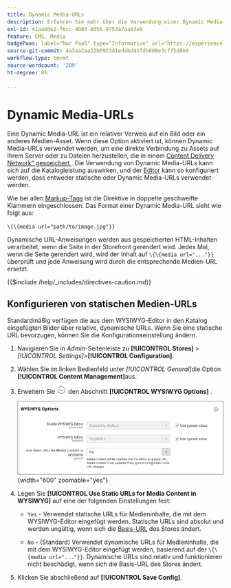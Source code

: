 ```yaml
---
title: Dynamic Media-URLs
description: Erfahren Sie mehr über die Verwendung einer Dynamic Media-URL als relativer Verweis auf ein Bild oder ein anderes Medien-Asset.
exl-id: 41aabde2-f6cc-4b83-8d56-9753a7aa93e9
feature: CMS, Media
badgePaas: label="Nur PaaS" type="Informative" url="https://experienceleague.adobe.com/en/docs/commerce/user-guides/product-solutions" tooltip="Gilt nur für Adobe Commerce in Cloud-Projekten (von Adobe verwaltete PaaS-Infrastruktur) und lokale Projekte."
source-git-commit: 4a3aa2aa32b692341edabd41fdb608e3cff5d8e0
workflow-type: tm+mt
source-wordcount: '289'
ht-degree: 0%

---
```


# Dynamic Media-URLs

Eine Dynamic Media-URL ist ein relativer Verweis auf ein Bild oder ein anderes Medien-Asset. Wenn diese Option aktiviert ist, können Dynamic Media-URLs verwendet werden, um eine direkte Verbindung zu Assets auf Ihrem Server oder zu Dateien herzustellen, die in einem [Content Delivery Network“ gespeichert ](media-storage-content-delivery-network.md). Die Verwendung von Dynamic Media-URLs kann sich auf die Katalogleistung auswirken, und der [Editor](editor.md#configure-the-editor) kann so konfiguriert werden, dass entweder statische oder Dynamic Media-URLs verwendet werden.

Wie bei allen [Markup-Tags](../systems/markup-tags.md) ist die Direktive in doppelte geschweifte Klammern eingeschlossen. Das Format einer Dynamic Media-URL sieht wie folgt aus:

`\{\{media url="path/to/image.jpg"}}`

Dynamische URL-Anweisungen werden aus gespeicherten HTML-Inhalten verarbeitet, wenn die Seite in der Storefront gerendert wird. Jedes Mal, wenn die Seite gerendert wird, wird der Inhalt auf `\{\{media url="..."}}` überprüft und jede Anweisung wird durch die entsprechende Medien-URL ersetzt.

{{$include /help/_includes/directives-caution.md}}

## Konfigurieren von statischen Medien-URLs

Standardmäßig verfügen die aus dem WYSIWYG-Editor in den Katalog eingefügten Bilder über relative, dynamische URLs. Wenn Sie eine statische URL bevorzugen, können Sie die Konfigurationseinstellung ändern.

1. Navigieren Sie in _Admin_-Seitenleiste zu **[!UICONTROL Stores]** > _[!UICONTROL Settings]_>**[!UICONTROL Configuration]**.

1. Wählen Sie im linken Bedienfeld unter _[!UICONTROL General]_&#x200B;die Option **[!UICONTROL Content Management]**&#x200B;aus.

1. Erweitern Sie ![Erweiterungsauswahl](../assets/icon-display-expand.png) den Abschnitt **[!UICONTROL WYSIWYG Options]** .

   ![WYSIWYG-Optionen](./assets/content-management-wysiwyg-options.png){width="600" zoomable="yes"}

1. Legen Sie **[!UICONTROL Use Static URLs for Media Content in WYSIWYG]** auf eine der folgenden Einstellungen fest:

   - `Yes` - Verwendet statische URLs für Medieninhalte, die mit dem WYSIWYG-Editor eingefügt werden. Statische URLs sind absolut und werden ungültig, wenn sich die [Basis-URL](../stores-purchase/store-urls.md) des Stores ändert.

   - `No` - (Standard) Verwendet dynamische URLs für Medieninhalte, die mit dem WYSIWYG-Editor eingefügt werden, basierend auf der `\{\{media url="..."}}`. Dynamische URLs sind relativ und funktionieren nicht beschädigt, wenn sich die Basis-URL des Stores ändert.

1. Klicken Sie abschließend auf **[!UICONTROL Save Config]**.

<!-- Last updated from includes: 2022-08-30 15:36:09 -->
